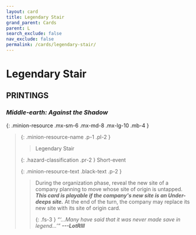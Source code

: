 ```yaml
---
layout: card
title: Legendary Stair
grand_parent: Cards
parent: L
search_exclude: false
nav_exclude: false
permalink: /cards/legendary-stair/
---
```


# Legendary Stair


## PRINTINGS


### _Middle-earth: Against the Shadow_

{: .minion-resource .mx-sm-6 .mx-md-8 .mx-lg-10 .mb-4 }
> {: .minion-resource-name .p-1 .pl-2 }
> > <div class="hazard-mp"></div>
> > <div class="card-name">Legendary Stair</div>
>
> {: .hazard-classification .pr-2 }
> Short-event
>
> {: .minion-resource-text .black-text .p-2 }
> > During the organization phase, reveal the new site of a company planning to move whose site of origin is untapped. ***This card is playable if the company's new site is an Under-deeps site.*** At the end of the turn, the company may replace its new site with its site of origin card. 
> > 
> > {: .fs-3 } 
> > _“‘...Many have said that it was never made save in legend...’”_ ***---&#65279;LotRIII*** 
> 
